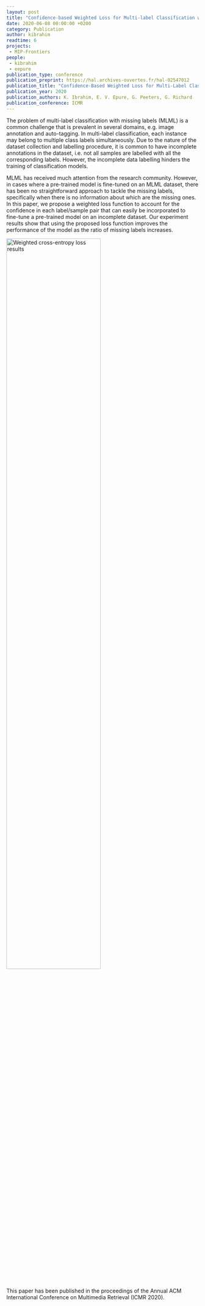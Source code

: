 ```yaml
---
layout: post
title: "Confidence-based Weighted Loss for Multi-label Classification with Missing Labels"
date: 2020-06-08 00:00:00 +0200
category: Publication
author: kibrahim
readtime: 6
projects:
 - MIP-Frontiers
people:
 - kibrahim
 - eepure
publication_type: conference
publication_preprint: https://hal.archives-ouvertes.fr/hal-02547012
publication_title: "Confidence-Based Weighted Loss for Multi-Label Classification with Missing Labels"
publication_year: 2020
publication_authors: K. Ibrahim, E. V. Epure, G. Peeters, G. Richard
publication_conference: ICMR
---
```


The problem of multi-label classification with missing labels (MLML) is a common challenge that is prevalent in several domains, e.g. image annotation and auto-tagging. In multi-label classification, each instance may belong to multiple class labels simultaneously. Due to the nature of the dataset collection and labelling procedure, it is common to have incomplete annotations in the dataset, i.e. not all samples are labelled with all the corresponding labels. However, the incomplete data labelling hinders the training of classification models. 

MLML has received much attention from the research community. However, in cases where a pre-trained model is fine-tuned on an MLML dataset, there has been no straightforward approach to tackle the missing labels, specifically when there is no information about which are the missing ones. In this paper, we propose a weighted loss function to account for the confidence in each label/sample pair that can easily be incorporated to fine-tune a pre-trained model on an incomplete dataset. Our experiment results show that using the proposed loss function improves the performance of the model as the ratio of missing labels increases.

<div class="publication-illustration">
    <img
        style="width: 70%;"
        src="{{ '/static/images/publis/ibrahim2020icmr/ibrahim2020icmr.png' | prepend: site.url }}"
        alt="Weighted cross-entropy loss results"/>
</div>

This paper has been published in the proceedings of the Annual ACM International Conference on Multimedia Retrieval (ICMR 2020). 
 
